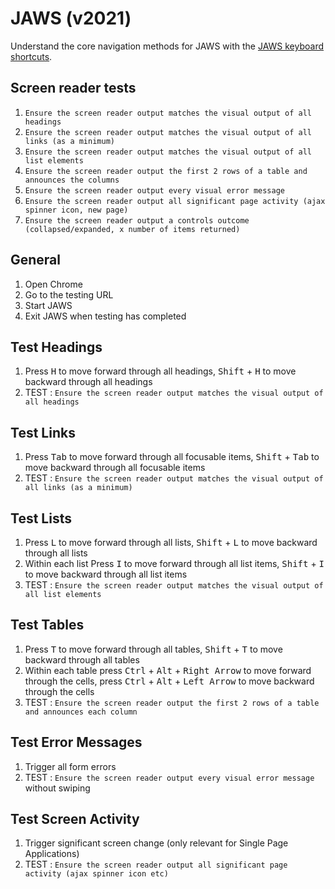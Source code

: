 # JAWS (v2021)
Understand the core navigation methods for JAWS with the [JAWS keyboard shortcuts](https://dequeuniversity.com/screenreaders/jaws-keyboard-shortcuts). 

## Screen reader tests
1. `Ensure the screen reader output matches the visual output of all headings`
1. `Ensure the screen reader output matches the visual output of all links (as a minimum)`
1. `Ensure the screen reader output matches the visual output of all list elements`
1. `Ensure the screen reader output the first 2 rows of a table and announces the columns`
1. `Ensure the screen reader output every visual error message`
1. `Ensure the screen reader output all significant page activity (ajax spinner icon, new page)`
1. `Ensure the screen reader output a controls outcome (collapsed/expanded, x number of items returned)`

## General
1.	Open Chrome
2.	Go to the testing URL
3.	Start JAWS
4.	Exit JAWS when testing has completed

## Test Headings
1.	Press <kbd>H</kbd> to move forward through all headings, <kbd>Shift</kbd> + <kbd>H</kbd> to move backward through all headings
3.	TEST : `Ensure the screen reader output matches the visual output of all headings`

## Test Links
1.	Press <kbd>Tab</kbd> to move forward through all focusable items, <kbd>Shift</kbd> + <kbd>Tab</kbd> to move backward through all focusable items
3.	TEST : `Ensure the screen reader output matches the visual output of all links (as a minimum)`

## Test Lists

1.	Press <kbd>L</kbd> to move forward through all lists, <kbd>Shift</kbd> + <kbd>L</kbd> to move backward through all lists
2.  Within each list Press <kbd>I</kbd> to move forward through all list items, <kbd>Shift</kbd> + <kbd>I</kbd> to move backward through all list items
3.	TEST : `Ensure the screen reader output matches the visual output of all list elements`

## Test Tables

1.	Press <kbd>T</kbd> to move forward through all tables, <kbd>Shift</kbd> + <kbd>T</kbd> to move backward through all tables
2.	Within each table press <kbd>Ctrl</kbd> + <kbd>Alt</kbd> + <kbd>Right Arrow</kbd> to move forward through the cells, press <kbd>Ctrl</kbd> + <kbd>Alt</kbd> + <kbd>Left Arrow</kbd> to move backward through the cells
4.	TEST : `Ensure the screen reader output the first 2 rows of a table and announces each column`

## Test Error Messages

1. Trigger all form errors
2. TEST : `Ensure the screen reader output every visual error message` without swiping

## Test Screen Activity

1. Trigger significant screen change (only relevant for Single Page Applications)
2. TEST : `Ensure the screen reader output all significant page activity (ajax spinner icon etc)`
